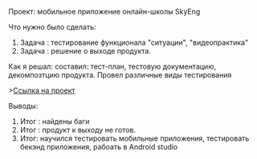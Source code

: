 <p> Проект: мобильное приложение онлайн-школы SkyEng </p>
<p>Что нужно было сделать:</p>
<ol>
  <li> Задача : тестирование функционала "ситуации", "видеопрактика" </li>
  <li> Задача : решение о выходе продукта.</li>
  </ol>
  <p>Как я решал: составил: тест-план, тестовую документацию, декомпозтцию продукта. Провел различные виды тестирования<p>
  ><a href="https://evgen6654.atlassian.net/wiki/spaces/~637b76d3a593cb822e93b7e3/pages/edit-v2/16056321">Ссылка на проект</a>
  <p>Выводы:</p>
<ol>
  <li>Итог : найдены баги</li>
  <li>Итог : продукт к выходу не готов.</li>
  <li>Итог: научился тестировать мобильные приложения, тестировать бекэнд приложения, рабоать в Android studio </li>
</ol>
